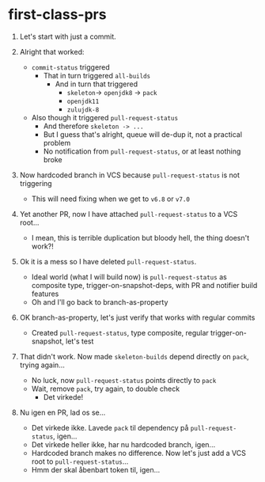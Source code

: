# first-class-prs

1. Let's start with just a commit.

2. Alright that worked:
   * `commit-status` triggered
     * That in turn triggered `all-builds`
       * And in turn that triggered
         * `skeleton`-> `openjdk8` -> `pack`
         * `openjdk11`
         * `zulujdk-8`
   * Also though it triggered `pull-request-status`
     * And therefore `skeleton -> ...`
     * But I guess that's alright, queue will de-dup it, not a practical problem
     * No notification from `pull-request-status`, or at least nothing broke

3. Now hardcoded branch in VCS because `pull-request-status` is not triggering
   * This will need fixing when we get to `v6.8` or `v7.0`

4. Yet another PR, now I have attached `pull-request-status` to a VCS root...
   * I mean, this is terrible duplication but bloody hell, the thing doesn't work?!

5. Ok it is a mess so I have deleted `pull-request-status`.
   * Ideal world (what I will build now) is `pull-request-status` as composite type, trigger-on-snapshot-deps, with PR and notifier build features
   * Oh and I'll go back to branch-as-property
   
6. OK branch-as-property, let's just verify that works with regular commits
   * Created `pull-request-status`, type composite, regular trigger-on-snapshot, let's test

7. That didn't work. Now made `skeleton-builds` depend directly on `pack`, trying again...
   * No luck, now `pull-request-status` points directly to `pack`
   * Wait, remove `pack`, try again, to double check
     * Det virkede!

8. Nu igen en PR, lad os se...
   * Det virkede ikke. Lavede `pack` til dependency på `pull-request-status`, igen...
   * Det virkede heller ikke, har nu hardcoded branch, igen...
   * Hardcoded branch makes no difference. Now let's just add a VCS root to `pull-request-status`...
   * Hmm der skal åbenbart token til, igen...
